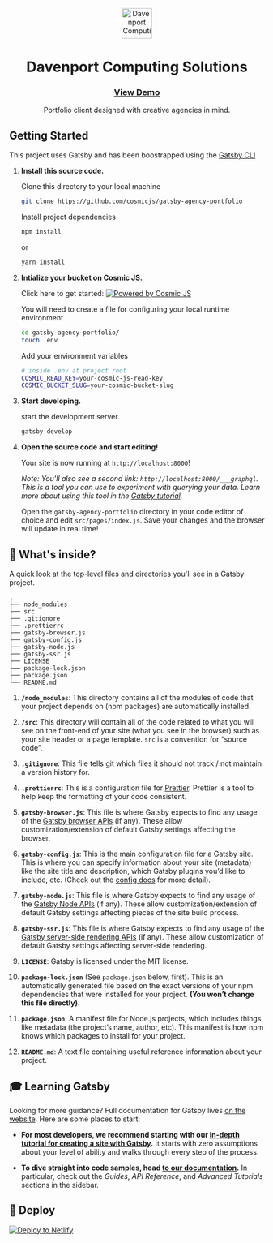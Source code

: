 <p align="center">
  <a href="https://github.com/cosmicjs/gatsby-agency-portfolio">
    <img alt="Davenport Computing Solutions" src="src/images/gap_logo.svg" width="60" />
  </a>
</p>
<h1 align="center">
  Davenport Computing Solutions
</h1>

<h3 align="center">
  <a href="https://cosmicjs.com/apps/gatsby-agency-portfolio">
    View Demo
  </a>
</h3>

<p align="center">Portfolio client designed with creative agencies in mind.</p>

## Getting Started

This project uses Gatsby and has been boostrapped using the [Gatsby CLI](https://www.gatsbyjs.org/docs/gatsby-cli/)

1.  **Install this source code.**

    Clone this directory to your local machine

    ```sh
    git clone https://github.com/cosmicjs/gatsby-agency-portfolio
    ```

    Install project dependencies
    ```sh
    npm install
    ```
    or
    ```sh
    yarn install
    ```

2. **Intialize your bucket on Cosmic JS.** 
   
   Click here to get started: [![Powered by Cosmic JS](https://s3-us-west-2.amazonaws.com/cosmicjs/51fe54d0-4f6e-11e9-9f32-8d001da69630-powered-by-cosmicjs.svg)](https://cosmicjs.com/add-bucket?import_bucket=5cbf745a10d5c22da1f9b3e2)

    You will need to create a file for configuring your local runtime environment

    ```sh
    cd gatsby-agency-portfolio/
    touch .env
    ```

    Add your environment variables
    ```sh
    # inside .env at project root
    COSMIC_READ_KEY=your-cosmic-js-read-key
    COSMIC_BUCKET_SLUG=your-cosmic-bucket-slug
    ```

3.  **Start developing.**

    start the development server.

    ```sh
    gatsby develop
    ```

4.  **Open the source code and start editing!**

    Your site is now running at `http://localhost:8000`!

    _Note: You'll also see a second link: _`http://localhost:8000/___graphql`_. This is a tool you can use to experiment with querying your data. Learn more about using this tool in the [Gatsby tutorial](https://www.gatsbyjs.org/tutorial/part-five/#introducing-graphiql)._

    Open the `gatsby-agency-portfolio` directory in your code editor of choice and edit `src/pages/index.js`. Save your changes and the browser will update in real time!

## 🧐 What's inside?

A quick look at the top-level files and directories you'll see in a Gatsby project.

    .
    ├── node_modules
    ├── src
    ├── .gitignore
    ├── .prettierrc
    ├── gatsby-browser.js
    ├── gatsby-config.js
    ├── gatsby-node.js
    ├── gatsby-ssr.js
    ├── LICENSE
    ├── package-lock.json
    ├── package.json
    └── README.md

1.  **`/node_modules`**: This directory contains all of the modules of code that your project depends on (npm packages) are automatically installed.

2.  **`/src`**: This directory will contain all of the code related to what you will see on the front-end of your site (what you see in the browser) such as your site header or a page template. `src` is a convention for “source code”.

3.  **`.gitignore`**: This file tells git which files it should not track / not maintain a version history for.

4.  **`.prettierrc`**: This is a configuration file for [Prettier](https://prettier.io/). Prettier is a tool to help keep the formatting of your code consistent.

5.  **`gatsby-browser.js`**: This file is where Gatsby expects to find any usage of the [Gatsby browser APIs](https://www.gatsbyjs.org/docs/browser-apis/) (if any). These allow customization/extension of default Gatsby settings affecting the browser.

6.  **`gatsby-config.js`**: This is the main configuration file for a Gatsby site. This is where you can specify information about your site (metadata) like the site title and description, which Gatsby plugins you’d like to include, etc. (Check out the [config docs](https://www.gatsbyjs.org/docs/gatsby-config/) for more detail).

7.  **`gatsby-node.js`**: This file is where Gatsby expects to find any usage of the [Gatsby Node APIs](https://www.gatsbyjs.org/docs/node-apis/) (if any). These allow customization/extension of default Gatsby settings affecting pieces of the site build process.

8.  **`gatsby-ssr.js`**: This file is where Gatsby expects to find any usage of the [Gatsby server-side rendering APIs](https://www.gatsbyjs.org/docs/ssr-apis/) (if any). These allow customization of default Gatsby settings affecting server-side rendering.

9.  **`LICENSE`**: Gatsby is licensed under the MIT license.

10. **`package-lock.json`** (See `package.json` below, first). This is an automatically generated file based on the exact versions of your npm dependencies that were installed for your project. **(You won’t change this file directly).**

11. **`package.json`**: A manifest file for Node.js projects, which includes things like metadata (the project’s name, author, etc). This manifest is how npm knows which packages to install for your project.

12. **`README.md`**: A text file containing useful reference information about your project.

## 🎓 Learning Gatsby

Looking for more guidance? Full documentation for Gatsby lives [on the website](https://www.gatsbyjs.org/). Here are some places to start:

- **For most developers, we recommend starting with our [in-depth tutorial for creating a site with Gatsby](https://www.gatsbyjs.org/tutorial/).** It starts with zero assumptions about your level of ability and walks through every step of the process.

- **To dive straight into code samples, head [to our documentation](https://www.gatsbyjs.org/docs/).** In particular, check out the _Guides_, _API Reference_, and _Advanced Tutorials_ sections in the sidebar.

## 💫 Deploy

[![Deploy to Netlify](https://www.netlify.com/img/deploy/button.svg)](https://app.netlify.com/start/deploy?repository=https://github.com/gatsbyjs/gatsby-starter-default)

